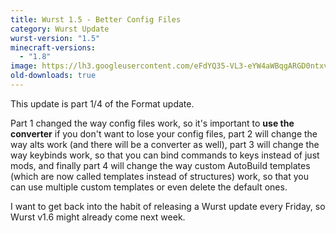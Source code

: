 ```yaml
---
title: Wurst 1.5 - Better Config Files
category: Wurst Update
wurst-version: "1.5"
minecraft-versions:
  - "1.8"
image: https://lh3.googleusercontent.com/eFdYQ35-VL3-eYW4aWBqgARGD0ntxvYJPcxJu-a79pbpSTjZi3V2_yXHKiXCuUvp5zxTlgzwprCMDDCIhjRCzt6wljf48mP4rNewEcVAbwg3W_8mdnhKJfJAk4P_iJQnVsHXEyLnqZXoMwlIwN8H2VwqmC4Sk53Vxgcc8FGu7tfROKBZYXsJILG_YfCcafDuenvfcLJHoDf2bl7seAbDDrtKjIweH6KqCS9pAn5TcJG54n8Lg75DkWpR39wP763Llt16sErWfYpKMRCyRMcDnLU7KYS66Ttw___yTKsPLVviS2c1go69Bc86sJbp2CnrKvvG01BY76ZIEtYaozrD6uB9cy3RPSrrGKOecD71C0BndB3KBDqvSN4WZ0da7Ct5pB-wt0IWn1llYcr3BOeNz1-gF1-8RHhtrT97TaWlB4krLiPRZmiU0gZ7Dr8kKc4fbcJgkxtc7TVbuhtjEmvEI5MapZtQNa2Z87F3Ek8nJ6XvAjRtpOAm-njXkahjtxmM0TNeu2CW0cAkBvs038KJiv5D8FblZJPatLUgphpGMNQ1RgxV6s5l4y2IQB76H6f-mWl1pXxWASBBySatBeG6wVVPoVwF-7paGXP0B1QeL0nftDfM=w1280-h720-no
old-downloads: true
---
```

This update is part 1/4 of the Format update.

Part 1 changed the way config files work, so it's important to **use the converter** if you don't want to lose your config files, part 2 will change the way alts work (and there will be a converter as well), part 3 will change the way keybinds work, so that you can bind commands to keys instead of just mods, and finally part 4 will change the way custom AutoBuild templates (which are now called templates instead of structures) work, so that you can use multiple custom templates or even delete the default ones.

I want to get back into the habit of releasing a Wurst update every Friday, so Wurst v1.6 might already come next week.

